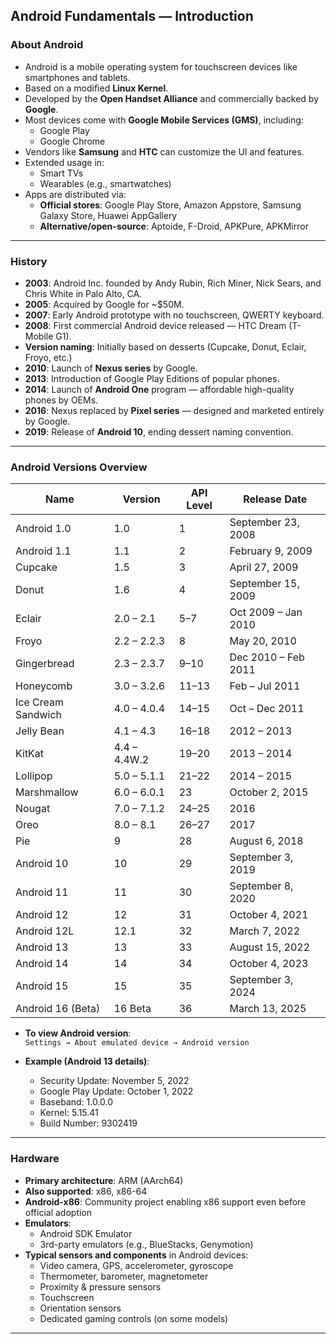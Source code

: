 ## Android Fundamentals — Introduction

### About Android
- Android is a mobile operating system for touchscreen devices like smartphones and tablets.
- Based on a modified **Linux Kernel**.
- Developed by the **Open Handset Alliance** and commercially backed by **Google**.
- Most devices come with **Google Mobile Services (GMS)**, including:
  - Google Play
  - Google Chrome
- Vendors like **Samsung** and **HTC** can customize the UI and features.
- Extended usage in:
  - Smart TVs
  - Wearables (e.g., smartwatches)
- Apps are distributed via:
  - **Official stores**: Google Play Store, Amazon Appstore, Samsung Galaxy Store, Huawei AppGallery
  - **Alternative/open-source**: Aptoide, F-Droid, APKPure, APKMirror

---

### History
- **2003**: Android Inc. founded by Andy Rubin, Rich Miner, Nick Sears, and Chris White in Palo Alto, CA.
- **2005**: Acquired by Google for ~$50M.
- **2007**: Early Android prototype with no touchscreen, QWERTY keyboard.
- **2008**: First commercial Android device released — HTC Dream (T-Mobile G1).
- **Version naming**: Initially based on desserts (Cupcake, Donut, Eclair, Froyo, etc.)
- **2010**: Launch of **Nexus series** by Google.
- **2013**: Introduction of Google Play Editions of popular phones.
- **2014**: Launch of **Android One** program — affordable high-quality phones by OEMs.
- **2016**: Nexus replaced by **Pixel series** — designed and marketed entirely by Google.
- **2019**: Release of **Android 10**, ending dessert naming convention.

---

### Android Versions Overview

| Name                   | Version           | API Level | Release Date       |
|------------------------|-------------------|-----------|--------------------|
| Android 1.0            | 1.0               | 1         | September 23, 2008 |
| Android 1.1            | 1.1               | 2         | February 9, 2009   |
| Cupcake                | 1.5               | 3         | April 27, 2009     |
| Donut                  | 1.6               | 4         | September 15, 2009 |
| Eclair                 | 2.0 – 2.1         | 5–7       | Oct 2009 – Jan 2010|
| Froyo                  | 2.2 – 2.2.3       | 8         | May 20, 2010       |
| Gingerbread            | 2.3 – 2.3.7       | 9–10      | Dec 2010 – Feb 2011|
| Honeycomb              | 3.0 – 3.2.6       | 11–13     | Feb – Jul 2011     |
| Ice Cream Sandwich     | 4.0 – 4.0.4       | 14–15     | Oct – Dec 2011     |
| Jelly Bean             | 4.1 – 4.3         | 16–18     | 2012 – 2013        |
| KitKat                 | 4.4 – 4.4W.2      | 19–20     | 2013 – 2014        |
| Lollipop               | 5.0 – 5.1.1       | 21–22     | 2014 – 2015        |
| Marshmallow            | 6.0 – 6.0.1       | 23        | October 2, 2015    |
| Nougat                 | 7.0 – 7.1.2       | 24–25     | 2016               |
| Oreo                   | 8.0 – 8.1         | 26–27     | 2017               |
| Pie                    | 9                 | 28        | August 6, 2018     |
| Android 10             | 10                | 29        | September 3, 2019  |
| Android 11             | 11                | 30        | September 8, 2020  |
| Android 12             | 12                | 31        | October 4, 2021    |
| Android 12L            | 12.1              | 32        | March 7, 2022      |
| Android 13             | 13                | 33        | August 15, 2022    |
| Android 14             | 14                | 34        | October 4, 2023    |
| Android 15             | 15                | 35        | September 3, 2024  |
| Android 16 (Beta)      | 16 Beta           | 36        | March 13, 2025     |

- **To view Android version**:  
  `Settings → About emulated device → Android version`

- **Example (Android 13 details)**:
  - Security Update: November 5, 2022
  - Google Play Update: October 1, 2022
  - Baseband: 1.0.0.0
  - Kernel: 5.15.41
  - Build Number: 9302419

---

### Hardware
- **Primary architecture**: ARM (AArch64)
- **Also supported**: x86, x86-64
- **Android-x86**: Community project enabling x86 support even before official adoption
- **Emulators**:
  - Android SDK Emulator
  - 3rd-party emulators (e.g., BlueStacks, Genymotion)
- **Typical sensors and components** in Android devices:
  - Video camera, GPS, accelerometer, gyroscope
  - Thermometer, barometer, magnetometer
  - Proximity & pressure sensors
  - Touchscreen
  - Orientation sensors
  - Dedicated gaming controls (on some models)

---

